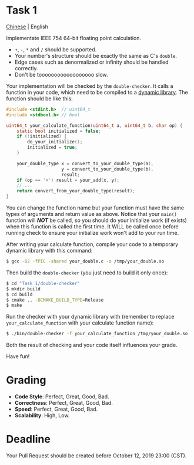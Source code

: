 # Task 1
[Chinese](README.zh.md) | English

Implementate IEEE 754 64-bit floating point calculation.

* `+`, `-`, `*` and `/` should be supported.
* Your number's structure should be exactly the same as C's `double`.
* Edge cases such as denormalized or infinity should be handled correctly.
* Don't be toooooooooooooooooo slow.

Your implementation will be checked by the `double-checker`. It calls a function in your code, which need to be compiled to a [dynamic library](https://en.wikipedia.org/wiki/Library_(computing)). The function should be like this:

```c
#include <stdint.h>  // uint64_t
#include <stdbool.h> // bool

uint64_t your_calculate_function(uint64_t a, uint64_t b, char op) {
    static bool initialized = false;
    if (!initialized) {
        do_your_initialize();
        initialized = true;
    }

    your_double_type x = convert_to_your_double_type(a),
                     y = convert_to_your_double_type(b),
                     result;
    if (op == '+') result = your_add(x, y);
    // ...
    return convert_from_your_double_type(result);
}
```

You can change the function name but your function must have the same types of arguments and return value as above. Notice that your `main()` function will ***NOT*** be called, so you should do your initialize work (if exists) when this function is called the first time. It WILL be called once before running check to ensure your initialize work won't add to your run time.

After writing your calculate function, compile your code to a temporary dynamic library with this command:

```bash
$ gcc -O2 -fPIC -shared your_double.c -o /tmp/your_double.so
```

Then build the `double-checker` (you just need to build it only once):

```bash
$ cd "Task 1/double-checker"
$ mkdir build
$ cd build
$ cmake .. -DCMAKE_BUILD_TYPE=Release
$ make
```

Run the checker with your dynamic library with (remember to replace `your_calculate_function` with your calculate function name):

```bash
$ ./bin/double-checker -f your_calculate_function /tmp/your_double.so
```

Both the result of checking and your code itself influences your grade.

Have fun!

# Grading
* **Code Style**: Perfect, Great, Good, Bad.
* **Correctness**: Perfect, Great, Good, Bad.
* **Speed**: Perfect, Great, Good, Bad.
* **Scalability**: High, Low.

# Deadline
Your Pull Request should be created before October 12, 2019 23:00 (CST).
